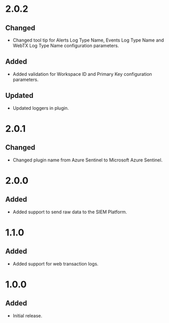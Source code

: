 # 2.0.2
## Changed
- Changed tool tip for Alerts Log Type Name, Events Log Type Name and WebTX Log Type Name configuration parameters.
## Added
- Added validation for Workspace ID and Primary Key configuration parameters.
## Updated
- Updated loggers in plugin.

# 2.0.1
## Changed
- Changed plugin name from Azure Sentinel to Microsoft Azure Sentinel.

# 2.0.0
## Added
- Added support to send raw data to the SIEM Platform.

# 1.1.0
## Added
- Added support for web transaction logs.

# 1.0.0
## Added
- Initial release.
